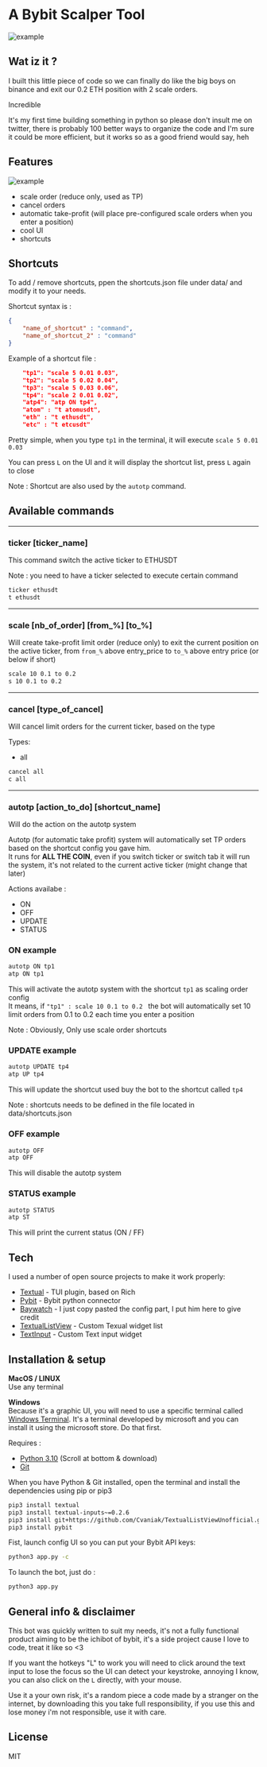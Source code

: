 # A Bybit Scalper Tool

![example](./readme_gif/gif_ticker_atp.gif)

## Wat iz it ?
I built this little piece of code so we can finally do like the big boys on binance and exit our 0.2 ETH position with 2 scale orders.

Incredible

It's my first time building something in python so please don't insult me on twitter, there is probably 100 better ways to organize the code and I'm sure it could be more efficient, but it works so as a good friend would say, heh


## Features

![example](./readme_gif/gif_scale_cancel.gif)

- scale order (reduce only, used as TP)
- cancel orders
- automatic take-profit (will place pre-configured scale orders when you enter a position)
- cool UI
- shortcuts

## Shortcuts

To add / remove shortcuts, ppen the shortcuts.json file under data/ and modify it to your needs.

Shortcut syntax is :
```json
{
    "name_of_shortcut" : "command",
    "name_of_shortcut_2" : "command"
}
```

Example of a shortcut file : 
```json
    "tp1": "scale 5 0.01 0.03",
    "tp2": "scale 5 0.02 0.04",
    "tp3": "scale 5 0.03 0.06",
    "tp4": "scale 2 0.01 0.02",
    "atp4": "atp ON tp4",
    "atom" : "t atomusdt",
    "eth" : "t ethusdt",
    "etc" : "t etcusdt"
```

Pretty simple, when you type ```tp1``` in the terminal, it will execute `scale 5 0.01 0.03`

You can press `L` on the UI and it will display the shortcut list, press `L` again to close

Note : Shortcut are also used by the `autotp` command.

## Available commands
---

### **ticker [ticker_name]**


This command switch the active ticker to ETHUSDT

Note : you need to have a ticker selected to execute certain command
```sh
ticker ethusdt
t ethusdt
```

---

### **scale [nb_of_order] [from_%] [to_%]**

Will create take-profit limit order (reduce only) to exit the current position on the active ticker, from `from_%` above entry_price to `to_%` above entry price (or below if short)

```sh
scale 10 0.1 to 0.2
s 10 0.1 to 0.2
```
---
### **cancel [type_of_cancel]**

Will cancel limit orders for the current ticker, based on the type

Types: 
- all


```sh
cancel all
c all
```
---
### **autotp [action_to_do] [shortcut_name]**

Will do the action on the autotp system

Autotp (for automatic take profit) system will automatically set TP orders based on the shortcut config you gave him.  
It runs for **ALL THE COIN**, even if you switch ticker or switch tab it will run the system, it's not related to the current active ticker (might change that later)

Actions availabe : 
- ON
- OFF
- UPDATE
- STATUS


### **ON** example
```sh
autotp ON tp1
atp ON tp1
```
This will activate the autotp system with the shortcut `tp1` as scaling order config  
It means, if `"tp1" : scale 10 0.1 to 0.2 ` the bot will automatically set 10 limit orders from 0.1 to 0.2 each time you enter a position

Note : Obviously, Only use scale order shortcuts

### **UPDATE** example
```sh
autotp UPDATE tp4 
atp UP tp4
```
This will update the shortcut used buy the bot to the shortcut called `tp4`

Note : shortcuts needs to be defined in the file located in data/shortcuts.json

### **OFF** example
```sh
autotp OFF 
atp OFF
```
This will disable the autotp system

### **STATUS** example
```sh
autotp STATUS 
atp ST
```
This will print the current status (ON / FF)


## Tech
I used a number of open source projects to make it work properly:

- [Textual] - TUI plugin, based on Rich
- [Pybit] - Bybit python connector
- [Baywatch] - I just copy pasted the config part, I put him here to give credit
- [TextualListView] - Custom Texual widget list
- [TextInput] - Custom Text input widget  


## Installation & setup


**MacOS / LINUX**  
Use any terminal

**Windows**  
Because it's a graphic UI, you will need to use a specific terminal called [Windows Terminal](https://apps.microsoft.com/store/detail/windows-terminal/9N0DX20HK701?hl=fr-fr&gl=fr). It's a terminal developed by microsoft and you can install it using the microsoft store. Do that first.


Requires :

- [Python 3.10](https://www.python.org/downloads/release/python-3105/) (Scroll at bottom & download)
- [Git](https://git-scm.com/downloads) 

When you have Python & Git installed, open the terminal and install the dependencies using pip or pip3



```sh
pip3 install textual
pip3 install textual-inputs~=0.2.6
pip3 install git+https://github.com/Cvaniak/TextualListViewUnofficial.git 
pip3 install pybit
```

Fist, launch config UI so you can put your Bybit API keys:

```sh
python3 app.py -c
```

To launch the bot, just do : 

```sh
python3 app.py
```


## General info & disclaimer
This bot was quickly written to suit my needs, it's not a fully functional product aiming to be the ichibot of bybit, it's a side project cause I love to code, treat it like so <3  

If you want the hotkeys "L" to work you will need to click around the text input to lose the focus so the UI can detect your keystroke, annoying I know, you can also click on the `L` directly, with your mouse.

Use it a your own risk, it's a random piece a code made by a stranger on the internet, by downloading this you take full responsibility, if you use this and lose money i'm not responsible, use it with care.

## License

MIT


   [Textual]: <https://github.com/Textualize/textual>
   [PyBit]: <https://github.com/bybit-exchange/pybit>
   [BayWatch]: <https://github.com/hdb/baywatch>
   [TextualListView]: <https://github.com/Cvaniak/TextualListViewUnofficial>
   [TextInput]: <https://github.com/sirfuzzalot/textual-inputs>
